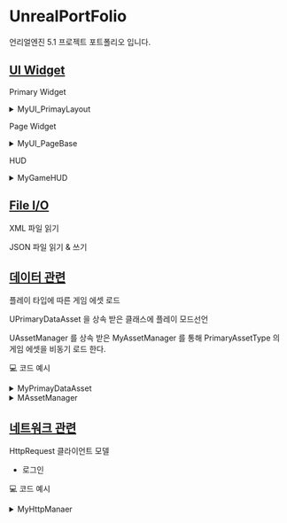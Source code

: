 # UnrealPortFolio
언리얼엔진 5.1 프로젝트 포트폴리오 입니다.

## <u>UI Widget</u>

Primary Widget 
<details>
<summary>MyUI_PrimayLayout</summary>
	
```cpp

```
</details>

Page Widget 
<details>
<summary>MyUI_PageBase</summary>
	
```cpp

```
</details>

HUD
<details>
<summary>MyGameHUD</summary>
	
```cpp

```
</details>


## <u>File I/O</u>

XML 파일 읽기

JSON 파일 읽기 & 쓰기 





## <u>데이터 관련</u>

플레이 타입에 따른 게임 에셋 로드 

UPrimaryDataAsset 을 상속 받은 클래스에 플레이 모드선언

UAssetManager 를 상속 받은 MyAssetManager 를 통해 PrimaryAssetType 의 게임 에셋을 비동기 로드 한다.

:computer: 코드 예시

<details>
<summary>MyPrimayDataAsset</summary>
	
```cpp
	UCLASS()
class UNREALPORTFOLIO_API UMyModeDefinition : public UPrimaryDataAsset
{
	GENERATED_BODY()
	
public:
	UPROPERTY(EditAnywhere)
	FMyModeInfo SingleMode;

	UPROPERTY(EditAnywhere)
	FMyModeInfo ControlMode;

	UPROPERTY(EditAnywhere)
	FMyModeInfo ClientMode;

	UPROPERTY(EditAnywhere)
	FMyModeInfo ObserveMode;
	
	UPROPERTY(EditAnywhere)
	FMyModeInfo ServerMode;

	UPROPERTY(EditAnywhere)
	FMyModeInfo ReplayMode;

	UPROPERTY(EditAnywhere)
	FMyModeInfo DefaultMode;
public:
	FName Get_UI(EUP_PlayType InPlayType);
	const FMyModeInfo& Get_Mode(EUP_PlayType InPlayType);
	
};
```
</details>

<details>
<summary>MAssetManager</summary>

```cpp
void UMyAssetManager::Preload_ModeDefinition(FStreamableDelegate DelegateToCall)
{
	FPrimaryAssetType AssetType = FPrimaryAssetType(UMyModeDefinition::StaticClass()->GetFName());
	TArray< FPrimaryAssetId> AssetsToLoad;
	GetPrimaryAssetIdList(AssetType, AssetsToLoad);
	TArray<FName> LoadBundles;

	LoadHandle = LoadPrimaryAssets(AssetsToLoad, LoadBundles);

	if (LoadHandle.IsValid())
	{
		if (!LoadHandle->HasLoadCompleted())
		{
			LoadHandle->BindCompleteDelegate(DelegateToCall);
			return;
		}
	}
}

UMyModeDefinition* UMyAssetManager::ForceLoad_ModeDefinition(const FPrimaryAssetId& PrimaryAssetId, bool bLogWarning)
{
	FSoftObjectPath ObjPath = GetPrimaryAssetPath(PrimaryAssetId);

	// This does a synchronous load and may hitch
	UMyModeDefinition* obj = Cast<UMyModeDefinition>(ObjPath.TryLoad());

	if (bLogWarning && obj == nullptr)
	{
		UE_LOG(LogMyAssetManager, Warning, TEXT("Failed to obj for identifier %s!"), *PrimaryAssetId.ToString());
	}

	return obj;
}

UMyModeDefinition* UMyAssetManager::Load_ModeDefinition()
{
	FPrimaryAssetId AssetId = FPrimaryAssetId(FPrimaryAssetType(UMyModeDefinition::StaticClass()->GetFName()), "ModeDefinition");
	return ForceLoad_ModeDefinition(AssetId, true);
}

UObject* UMyAssetManager::Get_Asset(const FName InAssetName, bool bLogWarning)
{
	FPrimaryAssetId AssetId = FPrimaryAssetId(FPrimaryAssetType(InAssetName), InAssetName);
	FSoftObjectPath ObjPath = GetPrimaryAssetPath(AssetId);
	// This does a synchronous load and may hitch
	UObject* obj = ObjPath.TryLoad();
	if (bLogWarning && obj == nullptr) {
		UE_LOG(LogMyAssetManager, Warning, TEXT("Failed to obj for identifier %s!"), *AssetId.ToString());
	}
	return obj;
}
```


</details>


## <u>네트워크 관련</u>

HttpRequest 클라이언트 모델
- 로그인 

:computer: 코드 예시

<details>
<summary>MyHttpManaer</summary>

URL, Verb , Header 와 같이 반복되는 작업

```cpp
TSharedRef<IHttpRequest, ESPMode::ThreadSafe> UMyHttpManager::SetRequestOptions(const FString& URL)
{
	TSharedRef<IHttpRequest, ESPMode::ThreadSafe> Request = FHttpModule::Get().CreateRequest();

	Request->SetURL(URL);
	Request->SetVerb("POST");
	Request->SetHeader("Content-Type", TEXT("application/x-www-form-urlencoded"));

	return Request;
}
```

Request에 적용할 Json String 을 만드는 코드도 많이 중복되어 나오기 때문에 따로 작성

```cpp

FString UMyHttpManager::GetContentString(const TSharedRef<FJsonObject>& requestObj )
{
	FString RequestBody;
	TSharedRef<TJsonWriter<>> Writer = TJsonWriterFactory<>::Create(&RequestBody);
	FJsonSerializer::Serialize(requestObj, Writer);

	return RequestBody;
}
```

전체 로그인 코드 

```cpp

void UMyHttpManager::Login(const FString& InID, const FString& InPassword)
{
	// Main
	TSharedRef<IHttpRequest, ESPMode::ThreadSafe> UserRequest = SetRequestOptions(MainURL);
	UserRequest->OnProcessRequestComplete().BindUObject(this, &UMyHttpManager::OnResponse_Login);

	TSharedRef<FJsonObject> RequestObj = MakeShared<FJsonObject>();

	RequestObj->SetStringField("protocol", FString::FromInt((int32)EWebProtocolType::webLogin));
	RequestObj->SetStringField("account", InID);
	RequestObj->SetStringField("pass", InPassword);

	UserRequest->SetContentAsString(GetContentString(RequestObj));
	UserRequest->ProcessRequest();

	UE_LOG(LogMyHttpManager, Warning, TEXT("Login Request Called"));
}

void UMyHttpManager::OnResponse_Login(FHttpRequestPtr Request, FHttpResponsePtr Response, bool bWasSuccessful)
{
	if (Response == nullptr) return;
	if (!bWasSuccessful) return;

	TSharedPtr<FJsonObject> JsonObject;

	TSharedRef<TJsonReader<>> jsonReader = TJsonReaderFactory<>::Create(Response->GetContentAsString());

	// Try to convert string to json object. Output goes in RetJsonObject
	if (FJsonSerializer::Deserialize(jsonReader, JsonObject))
	{
		int32 protocol;
		if (JsonObject->TryGetNumberField(TEXT("protocol"), protocol))
		{
			UE_LOG(LogMyHttpManager, Log, TEXT("Protocol : %d"), protocol);
		}

		TSharedPtr<FJsonObject> ResultObject;
		FString Result = JsonObject->GetStringField("result");
		TSharedRef<TJsonReader<>> resultReader = TJsonReaderFactory<>::Create(Result);

		if (FJsonSerializer::Deserialize(resultReader, ResultObject))
		{
			// Get Login Result
			int32 ResultValue = ResultObject->GetIntegerField(TEXT("RESULT"));
			// Process Login On Widget
			Handle_LoginCheck.Broadcast(ResultValue);
		}
	}
}
```

</details>



